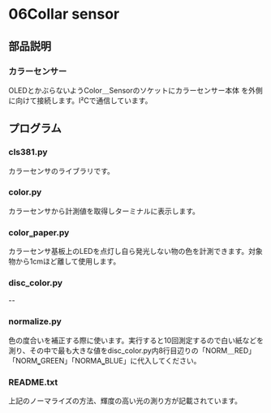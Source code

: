 # 06Collar sensor
## 部品説明
### カラーセンサー
OLEDとかぶらないようColor＿Sensorのソケットにカラーセンサー本体
を外側に向けて接続します。I²Cで通信しています。  

## プログラム
### cls381.py
カラーセンサのライブラリです。  
### color.py
カラーセンサから計測値を取得しターミナルに表示します。  
### color‗paper.py
カラーセンサ基板上のLEDを点灯し自ら発光しない物の色を計測できます。対象物から1cmほど離して使用します。  
### disc_color.py
--
### normalize.py
色の度合いを補正する際に使います。実行すると10回測定するので白い紙などを測り、その中で最も大きな値をdisc_color.py内8行目辺りの「NORM＿RED」「NORM‗GREEN」「NORMA‗BLUE」に代入してください。
### README.txt
上記のノーマライズの方法、輝度の高い光の測り方が記載されています。  
